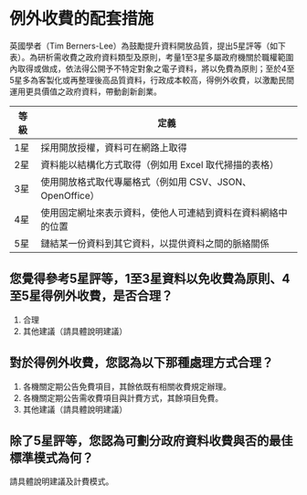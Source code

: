 # 例外收費的配套措施

英國學者（Tim Berners-Lee）為鼓勵提升資料開放品質，提出5星評等（如下表）。為研析需收費之政府資料類型及原則，考量1至3星多屬政府機關於職權範圍內取得或做成，依法得公開予不特定對象之電子資料，將以免費為原則；至於4至5星多為客製化或再整理後高品質資料，行政成本較高，得例外收費，以激勵民間運用更具價值之政府資料，帶動創新創業。

| 等級        | 定義  |
| ------------- | ----- |
| 1星      | 採用開放授權，資料可在網路上取得 |
| 2星      | 資料能以結構化方式取得（例如用 Excel 取代掃描的表格） |
| 3星      | 使用開放格式取代專屬格式（例如用 CSV、JSON、OpenOffice） |
| 4星      | 使用固定網址來表示資料，使他人可連結到資料在資料網絡中的位置 |
| 5星      | 鏈結某一份資料到其它資料，以提供資料之間的脈絡關係 |

## 您覺得參考5星評等，1至3星資料以免收費為原則、4至5星得例外收費，是否合理？

1. 合理
2. 其他建議（請具體說明建議）

## 對於得例外收費，您認為以下那種處理方式合理？

1. 各機關定期公告免費項目，其餘依既有相關收費規定辦理。
2. 各機關定期公告需收費項目與計費方式，其餘項目免費。
3. 其他建議（請具體說明建議）

## 除了5星評等，您認為可劃分政府資料收費與否的最佳標準模式為何？

請具體說明建議及計費模式。

